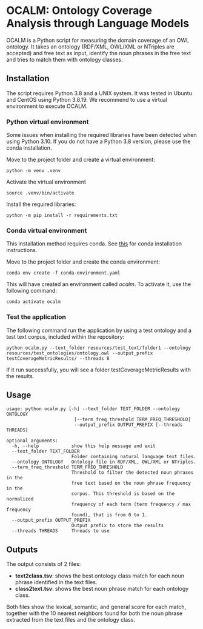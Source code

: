 # OCALM: Ontology Coverage Analysis through Language Models

OCALM is a Python script for measuring the domain coverage of an OWL ontology. It takes an ontology (RDF/XML, OWL/XML or NTriples are accepted) and free text as input, identify the noun phrases in the free text and tries to match them with ontology classes.


## Installation

The script requires Python 3.8 and a UNIX system. It was tested in Ubuntu and CentOS using Python 3.8.19. We recommend to use a virtual environment to execute OCALM.

### Python virtual environment

Some issues when installing the required libraries have been detected when using Python 3.10. If you do not have a Python 3.8 version, please use the conda installation.

Move to the project folder and create a virtual environment:

`python -m venv .venv`

Activate the virtual environment

`source .venv/bin/activate`

Install the required libraries:

`python -m pip install -r requirements.txt`

### Conda virtual environment

This installation method requires conda. See [this](https://conda.io/projects/conda/en/latest/user-guide/install/index.html) for conda installation instructions.

Move to the project folder and create the conda environment:

`conda env create -f conda-environment.yaml`

This will have created an environment called *ocalm*. To activate it, use the following command:

`conda activate ocalm`

### Test the application

The following command run the application by using a test ontology and a test text corpus, included within the repository:

`python ocalm.py --text_folder resources/test_text/folder1 --ontology resources/test_ontologies/ontology.owl --output_prefix testCoverageMetricResults/ --threads 8`

If it run successfully, you will see a folder testCoverageMetricResults with the results.


## Usage

```
usage: python ocalm.py [-h] --text_folder TEXT_FOLDER --ontology ONTOLOGY
                         [--term_freq_threshold TERM_FREQ_THRESHOLD]
                         --output_prefix OUTPUT_PREFIX [--threads THREADS]

optional arguments:
  -h, --help            show this help message and exit
  --text_folder TEXT_FOLDER
                        Folder containing natural language text files.
  --ontology ONTOLOGY   Ontology file in RDF/XML, OWL/XML or NTriples.
  --term_freq_threshold TERM_FREQ_THRESHOLD
                        Threshold to filter the detected noun phrases in the
                        free text based on the noun phrase frequency in the
                        corpus. This threshold is based on the normalized
                        frequency of each term (term frequency / max frequency
                        found), that is from 0 to 1.
  --output_prefix OUTPUT_PREFIX
                        Output prefix to store the results
  --threads THREADS     Threads to use
```

## Outputs

The output consists of 2 files:

  - **text2class.tsv**: shows the best ontology class match for each noun phrase identified in the text files.
  - **class2text.tsv**: shows the best noun phrase match for each ontology class.

Both files show the lexical, semantic, and general score for each match, together with the 10 nearest neighbors found for both the noun phrase extracted from the text files and the ontology class.

